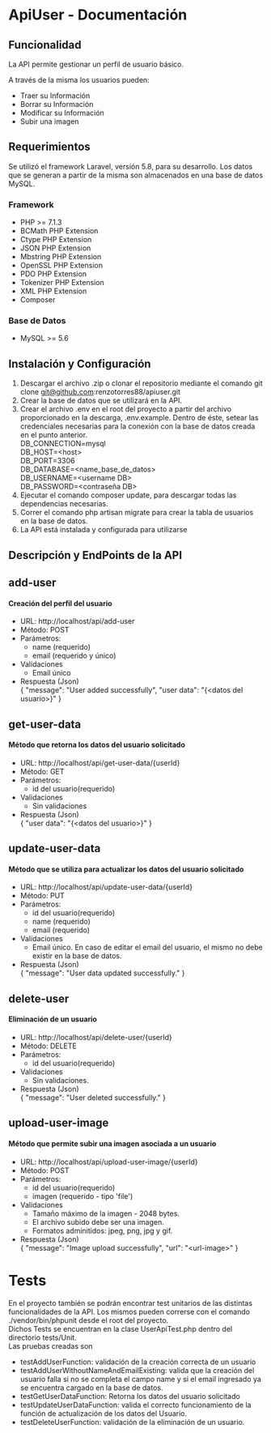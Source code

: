 # ApiUser - Documentación

## Funcionalidad

La API permite gestionar un perfil de usuario básico.

A través de la misma los usuarios pueden:
* Traer su Información
* Borrar su Información
* Modificar su Información
* Subir una imagen

## Requerimientos

Se utilizó el framework Laravel, versión 5.8, para su desarrollo. Los datos que se generan a partir de la misma son almacenados en una base de datos MySQL.

### Framework
* PHP >= 7.1.3
* BCMath PHP Extension
* Ctype PHP Extension
* JSON PHP Extension
* Mbstring PHP Extension
* OpenSSL PHP Extension
* PDO PHP Extension
* Tokenizer PHP Extension
* XML PHP Extension
* Composer

### Base de Datos
* MySQL >= 5.6


## Instalación y Configuración

1. Descargar el archivo .zip o clonar el repositorio mediante el comando git clone git@github.com:renzotorres88/apiuser.git
2. Crear la base de datos que se utilizará en la API.
3. Crear el archivo .env en el root del proyecto a partir del archivo proporcionado en la descarga, .env.example. Dentro de éste, setear las credenciales necesarias para la conexión con la base de datos creada en el punto anterior.<br/>
DB_CONNECTION=mysql<br/>
DB_HOST=\<host\><br/>
DB_PORT=3306<br/>
DB_DATABASE=\<name_base_de_datos\><br/>
DB_USERNAME=\<username DB\><br/>
DB_PASSWORD=\<contraseña DB\><br/>
4. Ejecutar el comando composer update, para descargar todas las dependencias necesarias.
5. Correr el comando php artisan migrate para crear la tabla de usuarios en la base de datos.
6. La API está instalada y configurada para utilizarse

## Descripción y EndPoints de la API

## add-user
#### Creación del perfil del usuario

* URL: http://localhost/api/add-user
* Método: POST
* Parámetros:
    * name (requerido)
    * email (requerido y único)
* Validaciones
    * Email único
* Respuesta (Json)<br>
    {
        "message": "User added successfully",
        "user data": "{\<datos del usuario\>}"
    }

## get-user-data
#### Método que retorna los datos del usuario solicitado

* URL: http://localhost/api/get-user-data/{userId}
* Método: GET
* Parámetros:
    * id del usuario(requerido)
* Validaciones
    * Sin validaciones
* Respuesta (Json)<br>
    {
        "user data": "{\<datos del usuario\>}"
    }

## update-user-data
#### Método que se utiliza para actualizar los datos del usuario solicitado

* URL: http://localhost/api/update-user-data/{userId}
* Método: PUT
* Parámetros:
    * id del usuario(requerido)
    * name (requerido)
    * email (requerido)
* Validaciones
    * Email único. En caso de editar el email del usuario, el mismo no debe existir en la base de datos.
* Respuesta (Json)<br>
    {
        "message": "User data updated successfully."
    }

## delete-user
#### Eliminación de un usuario

* URL: http://localhost/api/delete-user/{userId}
* Método: DELETE
* Parámetros:
    * id del usuario(requerido)
* Validaciones
    * Sin validaciones.
* Respuesta (Json)<br>
    {
        "message": "User deleted successfully."
    }

## upload-user-image
#### Método que permite subir una imagen asociada a un usuario

* URL: http://localhost/api/upload-user-image/{userId}
* Método: POST
* Parámetros:
    * id del usuario(requerido)
    * imagen (requerido - tipo 'file')
* Validaciones
    * Tamaño máximo de la imagen - 2048 bytes.
    * El archivo subido debe ser una imagen.
    * Formatos adminitidos: jpeg, png, jpg y gif.
* Respuesta (Json)<br>
    {
        "message": "Image upload successfully",
        "url": "\<url-image\>"
    }

# Tests
En el proyecto también se podrán encontrar test unitarios de las distintas funcionalidades de la API. Los mismos pueden correrse con el comando ./vendor/bin/phpunit desde el root del proyecto.<br>
Dichos Tests se encuentran en la clase UserApiTest.php dentro del directorio tests/Unit.<br>
Las pruebas creadas son
* testAddUserFunction: validación de la creación correcta de un usuario
* testAddUserWithoutNameAndEmailExisting: valida que la creación del usuario falla si no se completa el campo name y si el email ingresado ya se encuentra cargado en la base de datos.
* testGetUserDataFunction: Retorna los datos del usuario solicitado
* testUpdateUserDataFunction: valida el correcto funcionamiento de la función de actualización de los datos del Usuario.
* testDeleteUserFunction: validación de la eliminación de un usuario.

